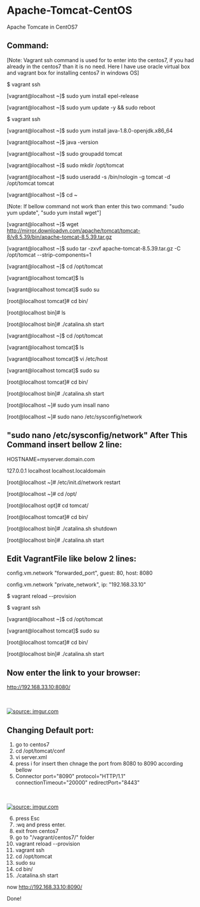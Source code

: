 # Apache-Tomcat-CentOS
Apache Tomcate in CentOS7

Command:
----------
[Note: Vagrant ssh command is used for to enter into the centos7, if you had already in the centos7 than it is no need. Here I have use oracle virtual box and vagrant box for installing centos7 in windows OS]

$ vagrant ssh

[vagrant@localhost ~]$ sudo yum install epel-release

[vagrant@localhost ~]$ sudo yum update -y && sudo reboot

$ vagrant ssh

[vagrant@localhost ~]$ sudo yum install java-1.8.0-openjdk.x86_64

[vagrant@localhost ~]$ java -version

[vagrant@localhost ~]$ sudo groupadd tomcat

[vagrant@localhost ~]$ sudo mkdir /opt/tomcat

[vagrant@localhost ~]$ sudo useradd -s /bin/nologin -g tomcat -d /opt/tomcat tomcat

[vagrant@localhost ~]$ cd ~

[Note: If bellow command not work than enter this two command: "sudo yum update",
"sudo yum install wget"]

[vagrant@localhost ~]$   wget http://mirror.downloadvn.com/apache/tomcat/tomcat-8/v8.5.39/bin/apache-tomcat-8.5.39.tar.gz

[vagrant@localhost ~]$ sudo tar -zxvf apache-tomcat-8.5.39.tar.gz -C /opt/tomcat --strip-components=1

[vagrant@localhost ~]$ cd /opt/tomcat

[vagrant@localhost tomcat]$ ls

[vagrant@localhost tomcat]$ sudo su

[root@localhost tomcat]# cd bin/

[root@localhost bin]# ls

[root@localhost bin]# ./catalina.sh start

[vagrant@localhost ~]$ cd /opt/tomcat

[vagrant@localhost tomcat]$ ls

[vagrant@localhost tomcat]$ vi /etc/host

[vagrant@localhost tomcat]$ sudo su

[root@localhost tomcat]# cd bin/

[root@localhost bin]# ./catalina.sh start

[root@localhost ~]# sudo yum insall nano

[root@localhost ~]# sudo nano /etc/sysconfig/network

"sudo nano /etc/sysconfig/network" After This Command insert bellow 2 line:
-------------------------------------------------------------

HOSTNAME=myserver.domain.com

127.0.0.1      localhost localhost.localdomain

[root@localhost ~]# /etc/init.d/network restart

[root@localhost ~]# cd /opt/

[root@localhost opt]# cd tomcat/

[root@localhost tomcat]# cd bin/

[root@localhost bin]# ./catalina.sh shutdown

[root@localhost bin]# ./catalina.sh start

Edit VagrantFile like below 2 lines:
-------------------------------
  config.vm.network "forwarded_port", guest: 80, host: 8080
  
  config.vm.network "private_network", ip: "192.168.33.10"

$ vagrant reload --provision

$ vagrant ssh

[vagrant@localhost ~]$ cd /opt/tomcat

[vagrant@localhost tomcat]$ sudo su

[root@localhost tomcat]# cd bin/

[root@localhost bin]# ./catalina.sh start

Now enter the link to your browser:
--------------------------------------
http://192.168.33.10:8080/

</br> </br>
<a href="https://imgur.com/bWqQKVK"><img src="https://i.imgur.com/bWqQKVK.png" title="source: imgur.com" /></a>

Changing Default port:
------------------------
1. go to centos7
2. cd /opt/tomcat/conf
3. vi server.xml
4. press i for insert then chnage the port from 8080 to 8090 according bellow
5. Connector port="8090" protocol="HTTP/1.1"
             connectionTimeout="20000"
             redirectPort="8443"
             
 </br> </br>
<a href="https://imgur.com/QQsW33t"><img src="https://i.imgur.com/QQsW33t.png" title="source: imgur.com" /></a>

6. press Esc
7. :wq and press enter.
8. exit from centos7
9. go to "/vagrant/centos7/" folder
9. vagrant reload --provision
10. vagrant ssh
11. cd /opt/tomcat
12. sudo su
13. cd bin/
14. ./catalina.sh start

now http://192.168.33.10:8090/

Done!
